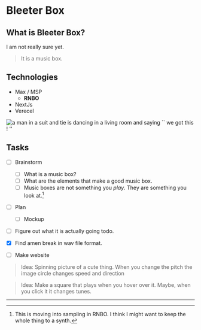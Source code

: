 # Bleeter Box

## What is Bleeter Box?

I am not really sure yet.

> It is a music box.

## Technologies

- Max / MSP
  - **RNBO**
- NextJs
- Verecel

![a man in a suit and tie is dancing in a living room and saying `` we got this ! ''](https://media.tenor.com/BI9I1EmGggUAAAAC/chris-farley-running.gif)

## Tasks

- [ ] Brainstorm

  - [ ] What is a music box?
  - [ ] What are the elements that make a good music box.
  - [ ] Music boxes are not something you _play_. They are something you look at.[^1]

- [ ] Plan
  - [ ] Mockup
- [ ] Figure out what it is actually going todo.
- [x] Find amen break in wav file format.
- [ ] Make website

> Idea: Spinning picture of a cute thing. When you change the pitch the image circle changes speed and direction

> Idea: Make a square that plays when you hover over it. Maybe, when you click it it changes tunes.

---

[^1]: This is moving into sampling in RNBO. I think I might want to keep the whole thing to a synth.
